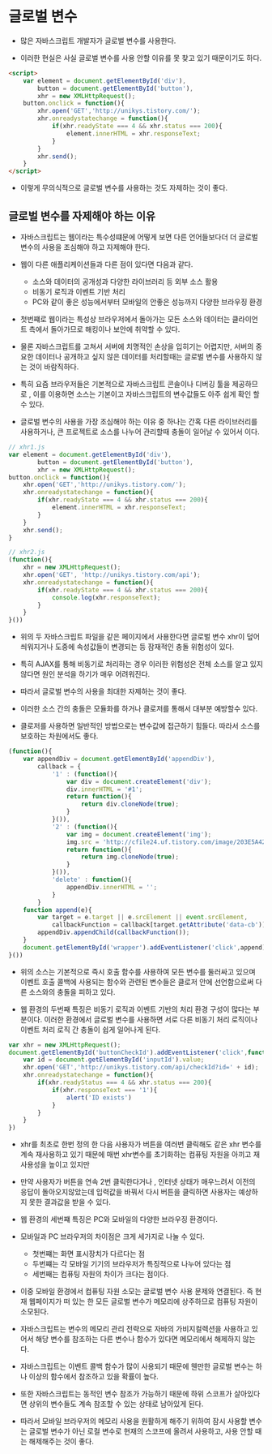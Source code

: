 # 글로벌 변수

- 많은 자바스크립트 개발자가 글로벌 변수를 사용한다.

- 이러한 현실은 사실 글로벌 변수를 사용 안할 이유를 못 찾고 있기 때문이기도 하다. 

```html
<script>
    var element = document.getElementById('div'),
        button = document.getElementById('button'),
        xhr = new XMLHttpRequest();
    button.onclick = function(){
        xhr.open('GET','http://unikys.tistory.com/');
        xhr.onreadystatechange = function(){
            if(xhr.readyState === 4 && xhr.status === 200){
                element.innerHTML = xhr.responseText;
            }
        }
        xhr.send();
    }
</script>
```

- 이렇게 무의식적으로 글로벌 변수를 사용하는 것도 자제하는 것이 좋다.

## 글로벌 변수를 자제해야 하는 이유 

- 자바스크립트는 웹이라는 특수성떄문에 어떻게 보면 다른 언어들보다더 더 글로벌 변수의 사용을 조심해야 하고 자제해야 한다.

- 웹이 다른 애플리케이션들과 다른 점이 있다면 다음과 같다.
    - 소스와 데이터의 공개성과 다양한 라이브러리 등 외부 소스 활용
    - 비동기 로직과 이벤트 기반 처리
    - PC와 같이 좋은 성능에서부터 모바일의 안좋은 성능까지 다양한 브라우징 환경

- 첫번쨰로 웹이라는 특성상 브라우저에서 돌아가는 모든 소스와 데이터는 클라이언트 측에서 돌아가므로 해킹이나 보안에 취약할 수 있다. 

- 물론 자바스크립트를 고쳐서 서버에 치명적인 손상을 입히기는 어렵지만, 서버의 중요한 데이터나 공개하고 싶지 않은 데이터를 처리할때는 글로벌 변수를 사용하지 않는 것이 바람직하다.

- 특히 요즘 브라우저들은 기본적으로 자바스크립트 콘솔이나 디버깅 툴을 제공하므로 , 이를 이용하면 소스는 기본이고 자바스크립트의 변수값들도 아주 쉽게 확인 할수 있다.

- 글로벌 변수의 사용을 가장 조심해야 하는 이유 중 하나는 간혹 다른 라이브러리를 사용하거나, 큰 프로젝트로 소스를 나누어 관리할때 충돌이 일어날 수 있어서 이다.

```js
// xhr1.js
var element = document.getElementById('div'),
        button = document.getElementById('button'),
        xhr = new XMLHttpRequest();
button.onclick = function(){
    xhr.open('GET','http://unikys.tistory.com/');
    xhr.onreadystatechange = function(){
        if(xhr.readyState === 4 && xhr.status === 200){
            element.innerHTML = xhr.responseText;
        }
    }
    xhr.send();
}

// xhr2.js
(function(){
    xhr = new XMLHttpRequest();
    xhr.open('GET', 'http://unikys.tistory.com/api');
    xhr.onreadystatechange = function(){
        if(xhr.readyState === 4 && xhr.status === 200){
            console.log(xhr.responseText);
        }
    }
}())
```

- 위의 두 자바스크립트 파일을 같은 페이지에서 사용한다면 글로벌 변수 xhr이 덮어 씌워지거나 도중에 속성값들이 변경되는 등 잠재적인 충돌 위험성이 있다. 

- 특히 AJAX를 통해 비동기로 처리하는 경우 이러한 위험성은 전체 소스를 알고 있지 않다면 원인 분석을 하기가 매우 어려워진다.

- 따라서 글로벌 변수의 사용을 최대한 자제하는 것이 좋다.

- 이러한 소스 간의 충돌은 모듈화를 하거나 클로저를 통해서 대부분 예방할수 있다.

- 클로저를 사용하면 일반적인 방법으로는 변수값에 접근하기 힘들다. 따라서 소스를 보호하는 차원에서도 좋다.

```js
(function(){
    var appendDiv = document.getElementById('appendDiv'),
        callback = {
            '1' : (function(){
                var div = document.createElement('div');
                div.innerHTML = '#1';
                return function(){
                    return div.cloneNode(true);
                }
            }()),
            '2' : (function(){
                var img = document.createElement('img');
                img.src = 'http://cfile24.uf.tistory.com/image/203E5A424F471E3025FA01';
                return function(){
                    return img.cloneNode(true);
                }
            }()),
            'delete' : function(){
                appendDiv.innerHTML = '';
            }
        }
    function append(e){
        var target = e.target || e.srcElement || event.srcElement,
            callbackFunction = callback[target.getAttribute('data-cb')];
        appendDiv.appendChild(callbackFunction());
    }
    document.getElementById('wrapper').addEventListener('click',append);
}())
```

- 위의 소스는 기본적으로 즉시 호출 함수를 사용하여 모든 변수를 둘러싸고 있으며 이벤트 호출 콜백에 사용되는 함수와 관련된 변수들은 클로저 안에 선언함으로써 다른 소스와의 충돌을 피하고 있다.

- 웹 환경의 두번째 특징은 비동기 로직과 이벤트 기반의 처리 환경 구성이 많다는 부분이다. 이러한 환경에서 글로벌 변수를 사용하면 서로 다른 비동기 처리 로직이나 이벤트 처리 로직 간 충돌이 쉽게 일어나게 된다.

```js
var xhr = new XMLHttpRequest();
document.getElementById('buttonCheckId').addEventListener('click',function(){
    var id = document.getElementById('inputId').value;
    xhr.open('GET','http://unikys.tistory.com/api/checkId?id=' + id);
    xhr.onreadystatechange = function(){
        if(xhr.readyStatus === 4 && xhr.status === 200){
            if(xhr.responseText === '1'){
                alert('ID exists')
            }
        }
    }
})
```

- xhr를 최초로 한번 정의 한 다음 사용자가 버튼을 여러번 클릭해도 같은 xhr 변수를 계속 재사용하고 있기 때문에 매번 xhr변수를 초기화하는 컴퓨팅 자원을 아끼고 재사용성을 높이고 있지만

- 만약 사용자가 버튼을 연속 2번 클릭한다거나 , 인터넷 상태가 매우느려서 이전의 응답이 돌아오지않았는데 입력값을 바꿔서 다시 버튼을 클릭하면 사용자는 예상하지 못한 결과값을 받을 수 있다.

- 웹 환경의 세번쨰 특징은 PC와 모바일의 다양한 브라우징 환경이다. 

- 모바일과 PC 브라우저의 차이점은 크게 세가지로 나눌 수 있다.
    - 첫번쨰는 화면 표시장치가 다르다는 점
    - 두번쨰는 각 모바일 기기의 브라우저가 특징적으로 나누어 있다는 점
    - 세번째는 컴퓨팅 자원의 차이가 크다는 점이다.

- 이중 모바일 환경에서 컴퓨팅 자원 소모는 글로벌 변수 사용 문제와 연결된다. 즉 현재 웹페이지가 떠 있는 한 모든 글로벌 변수가 메모리에 상주하므로 컴퓨팅 자원이 소모된다.

- 자바스크립트는 변수의 메모리 관리 전략으로 자바의 가비지컬렉션을 사용하고 있어서 해당 변수를 참조하는 다른 변수나 함수가 있다면 메모리에서 해제하지 않는다.

- 자바스크립트는 이벤트 콜백 함수가 많이 사용되기 때문에 웬만한 글로벌 변수는 하나 이상의 함수에서 참조하고 있을 확률이 높다. 

- 또한 자바스크립트는 동적인 변수 참조가 가능하기 때문에 하위 스코프가 살아있다면 상위의 변수들도 계속 참조할 수 있는 상태로 남아있게 된다.

- 따라서 모바일 브라우저의 메모리 사용을 원활하게 해주기 위하여 잠시 사용할 변수는 글로벌 변수가 아닌 로컬 변수로 현재의 스코프에 올려서 사용하고, 사용 안할 때는 해제해주는 것이 좋다.
